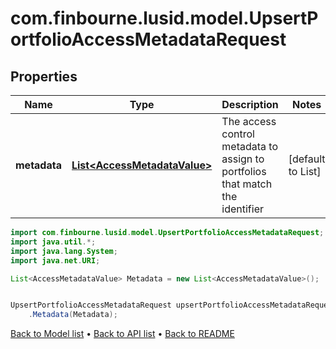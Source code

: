 # com.finbourne.lusid.model.UpsertPortfolioAccessMetadataRequest

## Properties

Name | Type | Description | Notes
------------ | ------------- | ------------- | -------------
**metadata** | [**List&lt;AccessMetadataValue&gt;**](AccessMetadataValue.md) | The access control metadata to assign to portfolios that match the identifier | [default to List<AccessMetadataValue>]

```java
import com.finbourne.lusid.model.UpsertPortfolioAccessMetadataRequest;
import java.util.*;
import java.lang.System;
import java.net.URI;

List<AccessMetadataValue> Metadata = new List<AccessMetadataValue>();


UpsertPortfolioAccessMetadataRequest upsertPortfolioAccessMetadataRequestInstance = new UpsertPortfolioAccessMetadataRequest()
    .Metadata(Metadata);
```


[Back to Model list](../README.md#documentation-for-models) &#8226; [Back to API list](../README.md#documentation-for-api-endpoints) &#8226; [Back to README](../README.md)
